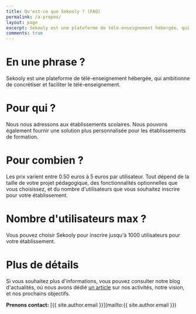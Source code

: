 ```yaml
---
title: Qu'est-ce que Sekooly ? (FAQ)
permalink: /a-propos/
layout: page
excerpt: Sekooly est une plateforme de télé-enseignement hébergée, qui ambitionne de concrétiser et faciliter le télé-enseignement.
comments: true
---
```


# En une phrase ?
Sekooly est une plateforme de télé-enseignement hébergée, qui ambitionne de concrétiser et faciliter le télé-enseignement.

# Pour qui ?
Nous nous adressons aux établissements scolaires. Nous pouvons également fournir une solution plus personnalisée pour les établissements de formation.

# Pour combien ?
Les prix varient entre 0.50 euros à 5 euros par utilisateur. Tout dépend de la taille de votre projet pédagogique, des fonctionnalités optionnelles que vous choisissez, et du nombre d'utilisateurs que vous souhaitez inscrire pour votre établissement.

# Nombre d'utilisateurs max ?
Vous pouvez choisir Sekooly pour inscrire jusqu'à 1000 utilisateurs pour votre établissement.

# Plus de détails
Si vous souhaitez plus d'informations, vous pouvez consulter notre blog d'actualités, où nous avons dédié [un article](https://news.sekooly.com/a-propos-de-sekooly/) sur nos activités, notre vision, et nos prochains objectifs.

**Prenons contact:** [{{ site.author.email }}](mailto:{{ site.author.email }})

